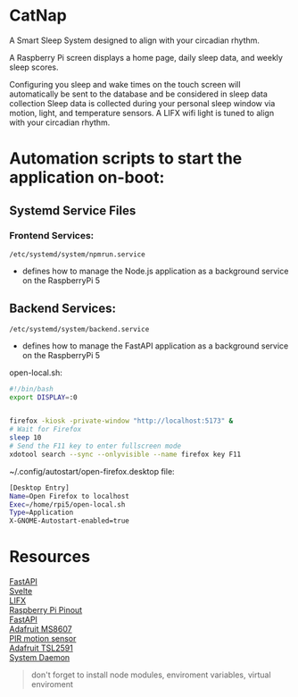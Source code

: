 # CatNap
A Smart Sleep System designed to align with your circadian rhythm. 

A Raspberry Pi screen displays a home page, daily sleep data, and weekly sleep scores.

Configuring you sleep and wake times on the touch screen will automatically be sent to the database and be considered in sleep data collection
Sleep data is collected during your personal sleep window via motion, light, and temperature sensors.
A LIFX wifi light is tuned to align with your circadian rhythm.

# Automation scripts to start the application on-boot:

## Systemd Service Files

### Frontend Services:
```
/etc/systemd/system/npmrun.service 
```

- defines how to manage the Node.js application as a background service on the RaspberryPi 5
## Backend Services:
```
/etc/systemd/system/backend.service
```

- defines how to manage the FastAPI application as a background service on the RaspberryPi 5

>
> 
open-local.sh: 
``` bash
#!/bin/bash
export DISPLAY=:0 


firefox -kiosk -private-window "http://localhost:5173" &
# Wait for Firefox
sleep 10
# Send the F11 key to enter fullscreen mode
xdotool search --sync --onlyvisible --name firefox key F11

```
~/.config/autostart/open-firefox.desktop file: 
```bash
[Desktop Entry]
Name=Open Firefox to localhost
Exec=/home/rpi5/open-local.sh
Type=Application
X-GNOME-Autostart-enabled=true
```


# Resources
[FastAPI](https://fastapi.tiangolo.com/) <br>
[Svelte](https://svelte.dev/docs) <br>
[LIFX](https://api.developer.lifx.com/reference/introduction) <br>
[Raspberry Pi Pinout](https://pinout.xyz/pinout/) <br>
[FastAPI](https://fastapi.tiangolo.com/) <br>
[Adafruit MS8607](https://learn.adafruit.com/adafruit-te-ms8607-pht-sensor/python-circuitpython) <br>
[PIR motion sensor](https://projects.raspberrypi.org/en/projects/physical-computing/11) <br>
[Adafruit TSL2591](https://www.adafruit.com/product/1980) <br>
[System Daemon](https://en.wikipedia.org/wiki/Daemon_(computing)) <br>

> don't forget to install node modules, enviroment variables, virtual enviroment
